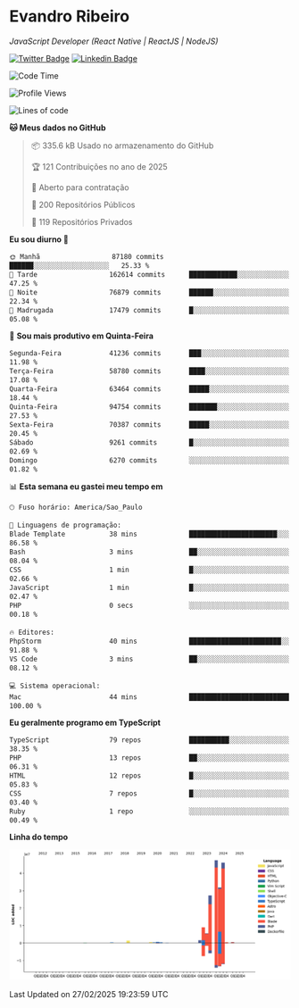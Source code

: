 # Evandro **Ribeiro**

*JavaScript Developer (React Native | ReactJS | NodeJS)*

[![Twitter Badge](https://img.shields.io/badge/-@ribeiroevandro-201B2D?style=flat-square&labelColor=201B2D&logo=twitter&logoColor=white&link=https://twitter.com/ribeiroevandro)](https://twitter.com/ribeiroevandro) 
[![Linkedin Badge](https://img.shields.io/badge/-Evandro%20Ribeiro-201B2D?style=flat-square&logo=Linkedin&logoColor=white&link=https://www.linkedin.com/in/ribeiroevandro)](https://www.linkedin.com/in/ribeiroevandro) 


<!--START_SECTION:waka-->
![Code Time](http://img.shields.io/badge/Code%20Time-4%2C313%20hrs%209%20mins-blue)

![Profile Views](http://img.shields.io/badge/Visualizac%C3%B5es%20do%20perfil-1-blue)

![Lines of code](https://img.shields.io/badge/Desde%20o%20Hello%20World%20eu%20escrevi-171.9%20million%20linhas%20de%20c%C3%B3digo-blue)

**🐱 Meus dados no GitHub** 

> 📦 335.6 kB Usado no armazenamento do GitHub 
 > 
> 🏆 121 Contribuições no ano de 2025
 > 
> 💼 Aberto para contratação
 > 
> 📜 200 Repositórios Públicos 
 > 
> 🔑 119 Repositórios Privados 
 > 
**Eu sou diurno 🐤** 

```text
🌞 Manhã                  87180 commits       ██████░░░░░░░░░░░░░░░░░░░   25.33 % 
🌆 Tarde                  162614 commits      ████████████░░░░░░░░░░░░░   47.25 % 
🌃 Noite                  76879 commits       ██████░░░░░░░░░░░░░░░░░░░   22.34 % 
🌙 Madrugada              17479 commits       █░░░░░░░░░░░░░░░░░░░░░░░░   05.08 % 
```
📅 **Sou mais produtivo em Quinta-Feira** 

```text
Segunda-Feira            41236 commits       ███░░░░░░░░░░░░░░░░░░░░░░   11.98 % 
Terça-Feira              58780 commits       ████░░░░░░░░░░░░░░░░░░░░░   17.08 % 
Quarta-Feira             63464 commits       █████░░░░░░░░░░░░░░░░░░░░   18.44 % 
Quinta-Feira             94754 commits       ███████░░░░░░░░░░░░░░░░░░   27.53 % 
Sexta-Feira              70387 commits       █████░░░░░░░░░░░░░░░░░░░░   20.45 % 
Sábado                   9261 commits        █░░░░░░░░░░░░░░░░░░░░░░░░   02.69 % 
Domingo                  6270 commits        ░░░░░░░░░░░░░░░░░░░░░░░░░   01.82 % 
```


📊 **Esta semana eu gastei meu tempo em** 

```text
🕑︎ Fuso horário: America/Sao_Paulo

💬 Linguagens de programação: 
Blade Template           38 mins             ██████████████████████░░░   86.58 % 
Bash                     3 mins              ██░░░░░░░░░░░░░░░░░░░░░░░   08.04 % 
CSS                      1 min               █░░░░░░░░░░░░░░░░░░░░░░░░   02.66 % 
JavaScript               1 min               █░░░░░░░░░░░░░░░░░░░░░░░░   02.47 % 
PHP                      0 secs              ░░░░░░░░░░░░░░░░░░░░░░░░░   00.18 % 

🔥 Editores: 
PhpStorm                 40 mins             ███████████████████████░░   91.88 % 
VS Code                  3 mins              ██░░░░░░░░░░░░░░░░░░░░░░░   08.12 % 

💻 Sistema operacional: 
Mac                      44 mins             █████████████████████████   100.00 % 
```

**Eu geralmente programo em TypeScript** 

```text
TypeScript               79 repos            ██████████░░░░░░░░░░░░░░░   38.35 % 
PHP                      13 repos            ██░░░░░░░░░░░░░░░░░░░░░░░   06.31 % 
HTML                     12 repos            █░░░░░░░░░░░░░░░░░░░░░░░░   05.83 % 
CSS                      7 repos             █░░░░░░░░░░░░░░░░░░░░░░░░   03.40 % 
Ruby                     1 repo              ░░░░░░░░░░░░░░░░░░░░░░░░░   00.49 % 
```



**Linha do tempo**

![Lines of Code chart](https://raw.githubusercontent.com/ribeiroevandro/ribeiroevandro/main/assets/bar_graph.png)


 Last Updated on 27/02/2025 19:23:59 UTC
<!--END_SECTION:waka-->
